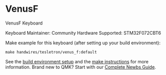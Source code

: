 # VenusF

VenusF Keyboard

Keyboard Maintainer: Community
Hardware Supported: STM32F072CBT6  

Make example for this keyboard (after setting up your build environment):

    make handwires/tesletron/venus_f:default

See the [build environment setup](https://docs.qmk.fm/#/getting_started_build_tools) and the [make instructions](https://docs.qmk.fm/#/getting_started_make_guide) for more information. Brand new to QMK? Start with our [Complete Newbs Guide](https://docs.qmk.fm/#/newbs).
